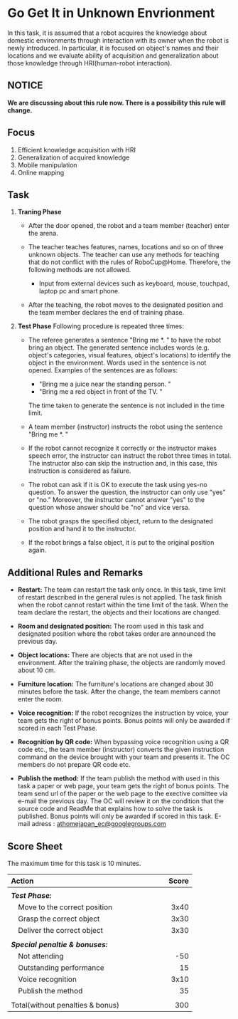 

# Go Get It in Unknown Envrionment
In this task, it is assumed that a robot acquires the knowledge about domestic environments through interaction with its owner when the robot is newly introduced. In particular, it is focused on object's names and their locations and we evaluate ability of acquisition and generalization about those knowledge through HRI(human-robot interaction).   

## NOTICE

**We are discussing about this rule now. There is a possibility this rule will change.**

## Focus
1. Efficient knowledge acquisition with HRI
2. Generalization of acquired knowledge
3. Mobile manipulation
4. Online mapping 

## Task
1. **Traning Phase** 
    * After the door opened, the robot and a team member (teacher) enter the arena.  

    * The teacher teaches features, names, locations and so on of three unknown objects. The teacher can use any methods for teaching that do not conflict with the rules of RoboCup@Home. Therefore, the following methods are not allowed.  
		
        - Input from external devices such as keyboard, mouse, touchpad, laptop pc and smart phone.  

    * After the teaching, the robot moves to the designated position and the team member declares the end of training phase.  

3. **Test Phase**
    Following procedure is repeated three times: 
    
    * The referee generates a sentence "Bring me \*. " to have the robot bring an object. The generated sentence includes words (e.g. object's categories, visual features, object's locations) to identify the object in the environment. Words used in the sentence is not opened. Examples of the sentences are as follows:  

		- "Bring me a juice near the standing person. "
		- "Bring me a red object in front of the TV. "

      The time taken to generate the sentence is not included in the time limit.  
 
	* A team member (instructor) instructs the robot using the sentence "Bring me \*. "  

	* If the robot cannot recognize it correctly or the instructor makes speech error, the instructor can instruct the robot three times in total. The instructor also can skip the instruction and, in this case, this instruction is considered as failure.   

	* The robot can ask if it is OK to execute the task using yes-no question. To answer the question, the instructor can only use "yes" or "no." Moreover, the instructor cannot answer "yes" to the question whose answer should be "no" and vice versa.  

	* The robot grasps the specified object, return to the designated position and hand it to the instructor.  

	* If the robot brings a false object, it is put to the original position again.   

## Additional Rules and Remarks
* **Restart:** The team can restart the task only once. In this task, time limit of restart described in the general rules is not applied. The task finish when the robot cannot restart within the time limit of the task. When the team declare the restart, the objects and their locations are changed.  

* **Room and designated position:** The room used in this task and designated position where the robot takes order are announced the previous day.  

* **Object locations:** There are objects that are not used in the environment. After the training phase, the objects are randomly moved about 10 cm.   

* **Furniture location:** The furniture's locations are changed about 30 minutes before the task. After the change, the team members cannot enter the room. 

* **Voice recognition:**  If the robot recognizes the instruction by voice, your team gets the right of bonus points. Bonus points will only be awarded if scored in each Test Phase.

* **Recognition by QR code:** When bypassing voice recognition using a QR code etc., the team member (instructor) converts the given instruction command on the device brought with your team and presents it. The OC members do not prepare QR code etc.

* **Publish the method:**  If the team publish the method with used in this task a paper or web page, your team gets the right of bonus points. The team send url of the paper or the web page to the exective comittee via e-mail the previous day. The OC will review it on the condition that the source code and ReadMe that explains how to solve the task is published. Bonus points will only be awarded if scored in this task. E-mail adress : athomejapan_ec@googlegroups.com

## Score Sheet

The maximum time for this task is 10 minutes. 

|Action　　　　　　　　　　　　　　　|Score　　　|
|:---------------------------------------|-:|
|||
|***Test Phase:***||
|　Move to the correct position			|3x40|
|　Grasp the correct object			|3x30|
|　Deliver the correct object			|3x30|
|||
|***Special penaltie & bonuses:***	||
|　Not attending					|-50|
|　Outstanding performance			|15|
|　Voice recognition				|3x10|
|　Publish the method				|35|
|||
|Total(without penalties & bonus)   |300|
